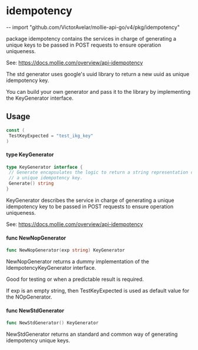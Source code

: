 # idempotency

--
    import "github.com/VictorAvelar/mollie-api-go/v4/pkg/idempotency"

package idempotency contains the services in charge of generating a unique keys
to be passed in POST requests to ensure operation uniqueness.

See: <https://docs.mollie.com/overview/api-idempotency>

The std generator uses google's uuid library to return a new uuid as unique
idempotency key.

You can build your own generator and pass it to the library by implementing the
KeyGenerator interface.

## Usage

```go
const (
 TestKeyExpected = "test_ikg_key"
)
```

#### type KeyGenerator

```go
type KeyGenerator interface {
 // Generate encapsulates the logic to return a string representation of
 // a unique idempotency key.
 Generate() string
}
```

KeyGenerator describes the service in charge of generating a unique idempotency
key to be passed in POST requests to ensure operation uniqueness.

See: <https://docs.mollie.com/overview/api-idempotency>

#### func  NewNopGenerator

```go
func NewNopGenerator(exp string) KeyGenerator
```

NewNopGenerator returns a dummy implementation of the IdempotencyKeyGenerator
interface.

Good for testing or when a predictable result is required.

If exp is an empty string, then TestKeyExpected is used as default value for the
NOpGenerator.

#### func  NewStdGenerator

```go
func NewStdGenerator() KeyGenerator
```

NewStdGenerator returns an standard and common way of generating idempotency
unique keys.
